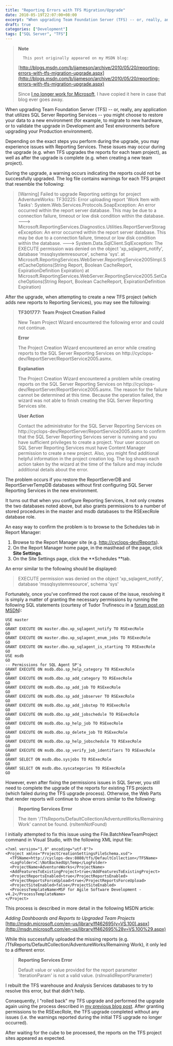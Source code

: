 ```yaml
---
title: "Reporting Errors with TFS Migration/Upgrade"
date: 2010-05-19T22:07:00+08:00
excerpt: "When upgrading Team Foundation Server (TFS) -- or, really, any application that utilizes SQL Server Reporting Services -- you might choose to restore your data to a new environment (for example, to migrate to new hardware, or to validate the upgrade in..."
draft: true
categories: ["Development"]
tags: ["SQL Server", "TFS"]
---
```


> **Note**
> 
>       This post originally appeared on my MSDN blog:
> 
> [http://blogs.msdn.com/b/jjameson/archive/2010/05/20/reporting-errors-with-tfs-migration-upgrade.aspx](http://blogs.msdn.com/b/jjameson/archive/2010/05/20/reporting-errors-with-tfs-migration-upgrade.aspx)
> 
> Since [I no longer work for Microsoft](/blog/jjameson/2011/09/02/last-day-with-microsoft), I have copied it here in case that blog ever goes away.

When upgrading Team Foundation Server (TFS) -- or, really, any application that utilizes SQL Server Reporting Services -- you might choose to restore your data to a new environment (for example, to migrate to new hardware, or to validate the upgrade in Development and Test environments before upgrading your Production environment).

Depending on the exact steps you perform during the upgrade, you may experience issues with Reporting Services. These issues may occur during the upgrade (e.g. when TFS upgrades the reports for each team project), as well as after the upgrade is complete (e.g. when creating a new team project).

During the upgrade, a warning occurs indicating the reports could not be successfully upgraded. The log file contains warnings for each TFS project that resemble the following:

> [Warning] Failed to upgrade Reporting settings for project AdventureWorks: TF30225: Error uploading report 'Work Item with Tasks': System.Web.Services.Protocols.SoapException: An error occurred within the report server database. This may be due to a connection failure, timeout or low disk condition within the database. ---&gt; Microsoft.ReportingServices.Diagnostics.Utilities.ReportServerStorageException: An error occurred within the report server database. This may be due to a connection failure, timeout or low disk condition within the database. ---&gt; System.Data.SqlClient.SqlException: The EXECUTE permission was denied on the object 'xp\_sqlagent\_notify', database 'mssqlsystemresource', schema 'sys'.
> at Microsoft.ReportingServices.WebServer.ReportingService2005Impl.SetCacheOptions(String Report, Boolean CacheReport, ExpirationDefinition Expiration)
> at Microsoft.ReportingServices.WebServer.ReportingService2005.SetCacheOptions(String Report, Boolean CacheReport, ExpirationDefinition Expiration)

After the upgrade, when attempting to create a new TFS project (which adds new reports to Reporting Services), you may see the following:

> **TF301777: Team Project Creation Failed**
> 
> New Team Project Wizard encountered the following error and could not continue.
> 
> **Error**
> 
> The Project Creation Wizard encountered an error while creating reports to the SQL Server Reporting Services on http://cyclops-dev/ReportServer/ReportService2005.asmx.
> 
> **Explanation**
> 
> The Project Creation Wizard encountered a problem while creating reports on the SQL Server Reporting Services on http://cyclops-dev/ReportServer/ReportService2005.asmx. The reason for the failure cannot be determined at this time. Because the operation failed, the wizard was not able to finish creating the SQL Server Reporting Services site.
> 
> **User Action**
> 
> Contact the administrator for the SQL Server Reporting Services on http://cyclops-dev/ReportServer/ReportService2005.asmx to confirm that the SQL Server Reporting Services server is running and you have sufficient privileges to create a project. Your user account on SQL Server Reporting Services must have Content Manager permission to create a new project. Also, you might find additional helpful information in the project creation log. The log shows each action taken by the wizard at the time of the failure and may include additional details about the error.

The problem occurs if you restore the ReportServerDB and ReportServerTempDB databases without first configuring SQL Server Reporting Services in the new environment.

It turns out that when you configure Reporting Services, it not only creates the two databases noted above, but also grants permissions to a number of stored procedures in the master and msdb databases to the RSExecRole database role.

An easy way to confirm the problem is to browse to the Schedules tab in Report Manager:

1. Browse to the Report Manager site (e.g.
   [http://cyclops-dev/Reports](http://cyclops-dev/Reports)).
2. On the Report Manager home page, in the masthead of the page, click
   **Site Settings**.
3. On the Site Settings page, click the **Schedules **tab.

An error similar to the following should be displayed:

> EXECUTE permission was denied on the object 'xp\_sqlagent\_notify', database
> 'mssqlsystemresource', schema 'sys'

Fortunately, once you've confirmed the root cause of the issue, resolving it is simply a matter of granting the necessary permissions by running the following SQL statements (courtesy of Tudor Trufinescu in a [forum post on MSDN](http://social.msdn.microsoft.com/forums/en-US/sqlreportingservices/thread/444c3bab-985b-40a0-8362-2742df1a6577/)):

```
USE master
GO
GRANT EXECUTE ON master.dbo.xp_sqlagent_notify TO RSExecRole
GO
GRANT EXECUTE ON master.dbo.xp_sqlagent_enum_jobs TO RSExecRole
GO
GRANT EXECUTE ON master.dbo.xp_sqlagent_is_starting TO RSExecRole
GO
USE msdb
GO
-- Permissions for SQL Agent SP's
GRANT EXECUTE ON msdb.dbo.sp_help_category TO RSExecRole
GO
GRANT EXECUTE ON msdb.dbo.sp_add_category TO RSExecRole
GO
GRANT EXECUTE ON msdb.dbo.sp_add_job TO RSExecRole
GO
GRANT EXECUTE ON msdb.dbo.sp_add_jobserver TO RSExecRole
GO
GRANT EXECUTE ON msdb.dbo.sp_add_jobstep TO RSExecRole
GO
GRANT EXECUTE ON msdb.dbo.sp_add_jobschedule TO RSExecRole
GO
GRANT EXECUTE ON msdb.dbo.sp_help_job TO RSExecRole
GO
GRANT EXECUTE ON msdb.dbo.sp_delete_job TO RSExecRole
GO
GRANT EXECUTE ON msdb.dbo.sp_help_jobschedule TO RSExecRole
GO
GRANT EXECUTE ON msdb.dbo.sp_verify_job_identifiers TO RSExecRole
GO
GRANT SELECT ON msdb.dbo.sysjobs TO RSExecRole
GO
GRANT SELECT ON msdb.dbo.syscategories TO RSExecRole
GO
```

However, even after fixing the permissions issues in SQL Server, you still need to complete the upgrade of the reports for existing TFS projects (which failed during the TFS upgrade process). Otherwise, the Web Parts that render reports will continue to show errors similar to the following:

> **Reporting Services Error**
> 
> The item '/TfsReports/DefaultCollection/AdventureWorks/Remaining Work' cannot be found. (rsItemNotFound)

I initially attempted to fix this issue using the File.BatchNewTeamProject command in Visual Studio, with the following XML input file:

```
<?xml version="1.0" encoding="utf-8"?>
<Project xmlns="ProjectCreationSettingsFileSchema.xsd">
  <TFSName>http://cyclops-dev:8080/tfs/DefaultCollection</TFSName>
  <LogFolder>C:\NotBackedUp\Temp</LogFolder>
  <ProjectName>AdventureWorks</ProjectName>
  <AddFeaturesToExistingProject>true</AddFeaturesToExistingProject>
  <ProjectReportsEnabled>true</ProjectReportsEnabled>
  <ProjectReportsForceUpload>true</ProjectReportsForceUpload>
  <ProjectSiteEnabled>false</ProjectSiteEnabled>
  <ProcessTemplateName>MSF for Agile Software Development - v4.2</ProcessTemplateName>
</Project>
```

This process is described in more detail in the following MSDN article:

<cite>Adding Dashboards and Reports to Upgraded Team Projects</cite>
[http://msdn.microsoft.com/en-us/library/ff462695(v=VS.100).aspx](http://msdn.microsoft.com/en-us/library/ff462695%28v=VS.100%29.aspx)

While this successfully uploaded the missing reports (e.g. /TfsReports/DefaultCollection/AdventureWorks/Remaining Work), it only led to a different error.

> **Reporting Services Error**
> 
> Default value or value provided for the report parameter 'IterationParam' is not a valid value. (rsInvalidReportParameter)

I rebuilt the TFS warehouse and Analysis Services databases to try to resolve this error, but that didn't help.

Consequently, I "rolled back" my TFS upgrade and performed the upgrade again using the process described in [my previous blog post](/blog/jjameson/2010/05/20/performing-a-do-over-with-tfs-2010-upgrade). After granting permissions to the RSExecRole, the TFS upgrade completed without any issues (i.e. the warnings reported during the initial TFS upgrade no longer occurred).

After waiting for the cube to be processed, the reports on the TFS project sites appeared as expected.

